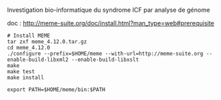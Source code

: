 Investigation bio-informatique du syndrome ICF par analyse de génome

doc : http://meme-suite.org/doc/install.html?man_type=web#prerequisite 
``` {}
# Install MEME
tar zxf meme_4.12.0.tar.gz 
cd meme_4.12.0 
./configure --prefix=$HOME/meme --with-url=http://meme-suite.org --enable-build-libxml2 --enable-build-libxslt 
make 
make test 
make install

export PATH=$HOME/meme/bin:$PATH 
```

